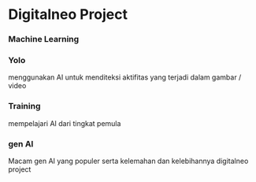 # Digitalneo Project 

### Machine Learning

### Yolo
menggunakan AI untuk menditeksi aktifitas yang terjadi dalam gambar / video

### Training 
mempelajari AI dari tingkat pemula
### gen AI
Macam gen AI yang populer serta kelemahan dan kelebihannya
digitalneo project
